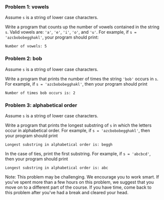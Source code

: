 ### Problem 1: vowels

Assume `s` is a string of lower case characters.

Write a program that counts up the number of vowels contained in the string `s`. Valid vowels are: `'a'`, `'e'`, `'i'`, `'o'`, and `'u'`. For example, if `s = 'azcbobobegghakl'`, your program should print:

    Number of vowels: 5

### Problem 2: bob
Assume `s` is a string of lower case characters.

Write a program that prints the number of times the string `'bob'` occurs in `s`. For example, if `s = 'azcbobobegghakl'`, then your program should print

    Number of times bob occurs is: 2

### Problem 3: alphabetical order
Assume `s` is a string of lower case characters.

Write a program that prints the longest substring of `s` in which the letters occur in alphabetical order. For example, if `s = 'azcbobobegghakl'`, then your program should print

    Longest substring in alphabetical order is: beggh

In the case of ties, print the first substring. For example, if `s = 'abcbcd'`, then your program should print

    Longest substring in alphabetical order is: abc

Note: This problem may be challenging. We encourage you to work smart. If you've spent more than a few hours on this problem, we suggest that you move on to a different part of the course. If you have time, come back to this problem after you've had a break and cleared your head.
